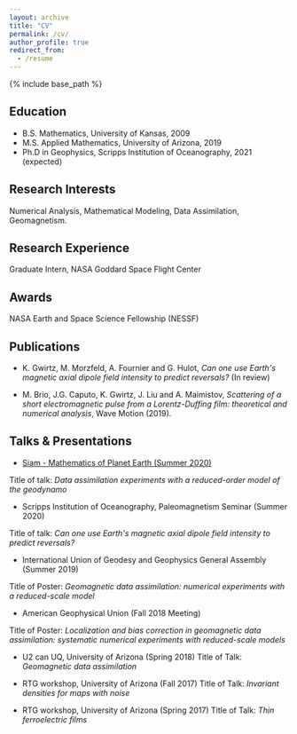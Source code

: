 ```yaml
---
layout: archive
title: "CV"
permalink: /cv/
author_profile: true
redirect_from:
  - /resume
---
```


{% include base_path %}

Education
-----
* B.S. Mathematics, University of Kansas, 2009
* M.S. Applied Mathematics, University of Arizona, 2019
* Ph.D in Geophysics, Scripps Institution of Oceanography, 2021 (expected)

Research Interests
-----
Numerical Analysis, Mathematical Modeling, Data Assimilation, Geomagnetism.

Research Experience
-----
Graduate Intern, NASA Goddard Space Flight Center

Awards
-----
NASA Earth and Space Science Fellowship (NESSF)

Publications
-----
* K. Gwirtz, M. Morzfeld, A. Fournier and G. Hulot, *Can one use Earth's magnetic axial dipole field intensity to predict reversals?*
(In review)

* M. Brio, J.G. Caputo, K. Gwirtz, J. Liu and A. Maimistov, *Scattering of a short
electromagnetic pulse from a Lorentz-Duffing film: theoretical and numerical
analysis*, Wave Motion (2019).


Talks & Presentations
-----
* [Siam - Mathematics of Planet Earth (Summer 2020)](https://www.youtube.com/watch?v=hHOs3vbIYio)

Title of talk: *Data assimilation experiments with a reduced-order model of the geodynamo*

* Scripps Institution of Oceanography, Paleomagnetism Seminar (Summer 2020)

Title of talk: *Can one use Earth's magnetic axial dipole field intensity to predict reversals?*

* International Union of Geodesy and Geophysics General Assembly (Summer 2019)

Title of Poster: *Geomagnetic data assimilation: numerical experiments with a reduced-scale model*

* American Geophysical Union (Fall 2018 Meeting) 

Title of Poster: *Localization and bias correction in geomagnetic data assimilation: systematic numerical experiments with reduced-scale models*

* U2 can UQ, University of Arizona (Spring 2018)
Title of Talk: *Geomagnetic data assimilation*

* RTG workshop, University of Arizona (Fall 2017)
Title of Talk: *Invariant densities for maps with noise*

* RTG workshop, University of Arizona (Spring 2017)
Title of Talk: *Thin ferroelectric films*
